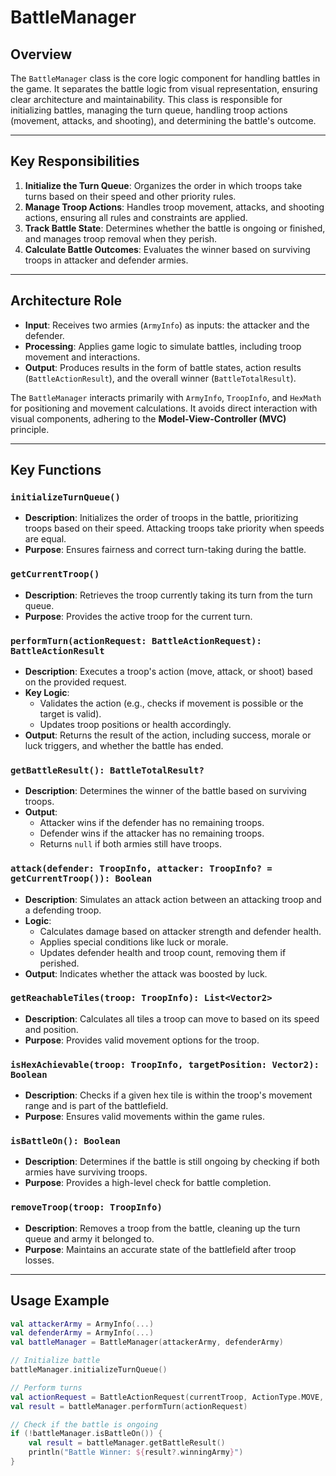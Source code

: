 # BattleManager

## Overview

The `BattleManager` class is the core logic component for handling battles in the game. It separates the battle logic from visual representation, ensuring clear architecture and maintainability. This class is responsible for initializing battles, managing the turn queue, handling troop actions (movement, attacks, and shooting), and determining the battle's outcome.

---

## Key Responsibilities

1. **Initialize the Turn Queue**: Organizes the order in which troops take turns based on their speed and other priority rules.
2. **Manage Troop Actions**: Handles troop movement, attacks, and shooting actions, ensuring all rules and constraints are applied.
3. **Track Battle State**: Determines whether the battle is ongoing or finished, and manages troop removal when they perish.
4. **Calculate Battle Outcomes**: Evaluates the winner based on surviving troops in attacker and defender armies.

---

## Architecture Role

- **Input**: Receives two armies (`ArmyInfo`) as inputs: the attacker and the defender.
- **Processing**: Applies game logic to simulate battles, including troop movement and interactions.
- **Output**: Produces results in the form of battle states, action results (`BattleActionResult`), and the overall winner (`BattleTotalResult`).

The `BattleManager` interacts primarily with `ArmyInfo`, `TroopInfo`, and `HexMath` for positioning and movement calculations. It avoids direct interaction with visual components, adhering to the **Model-View-Controller (MVC)** principle.

---

## Key Functions

### `initializeTurnQueue()`
- **Description**: Initializes the order of troops in the battle, prioritizing troops based on their speed. Attacking troops take priority when speeds are equal.
- **Purpose**: Ensures fairness and correct turn-taking during the battle.

### `getCurrentTroop()`
- **Description**: Retrieves the troop currently taking its turn from the turn queue.
- **Purpose**: Provides the active troop for the current turn.

### `performTurn(actionRequest: BattleActionRequest): BattleActionResult`
- **Description**: Executes a troop's action (move, attack, or shoot) based on the provided request.
- **Key Logic**:
    - Validates the action (e.g., checks if movement is possible or the target is valid).
    - Updates troop positions or health accordingly.
- **Output**: Returns the result of the action, including success, morale or luck triggers, and whether the battle has ended.

### `getBattleResult(): BattleTotalResult?`
- **Description**: Determines the winner of the battle based on surviving troops.
- **Output**:
    - Attacker wins if the defender has no remaining troops.
    - Defender wins if the attacker has no remaining troops.
    - Returns `null` if both armies still have troops.

### `attack(defender: TroopInfo, attacker: TroopInfo? = getCurrentTroop()): Boolean`
- **Description**: Simulates an attack action between an attacking troop and a defending troop.
- **Logic**:
    - Calculates damage based on attacker strength and defender health.
    - Applies special conditions like luck or morale.
    - Updates defender health and troop count, removing them if perished.
- **Output**: Indicates whether the attack was boosted by luck.

### `getReachableTiles(troop: TroopInfo): List<Vector2>`
- **Description**: Calculates all tiles a troop can move to based on its speed and position.
- **Purpose**: Provides valid movement options for the troop.

### `isHexAchievable(troop: TroopInfo, targetPosition: Vector2): Boolean`
- **Description**: Checks if a given hex tile is within the troop's movement range and is part of the battlefield.
- **Purpose**: Ensures valid movements within the game rules.

### `isBattleOn(): Boolean`
- **Description**: Determines if the battle is still ongoing by checking if both armies have surviving troops.
- **Purpose**: Provides a high-level check for battle completion.

### `removeTroop(troop: TroopInfo)`
- **Description**: Removes a troop from the battle, cleaning up the turn queue and army it belonged to.
- **Purpose**: Maintains an accurate state of the battlefield after troop losses.

---

## Usage Example

```kotlin
val attackerArmy = ArmyInfo(...)
val defenderArmy = ArmyInfo(...)
val battleManager = BattleManager(attackerArmy, defenderArmy)

// Initialize battle
battleManager.initializeTurnQueue()

// Perform turns
val actionRequest = BattleActionRequest(currentTroop, ActionType.MOVE, targetPosition)
val result = battleManager.performTurn(actionRequest)

// Check if the battle is ongoing
if (!battleManager.isBattleOn()) {
    val result = battleManager.getBattleResult()
    println("Battle Winner: ${result?.winningArmy}")
}
